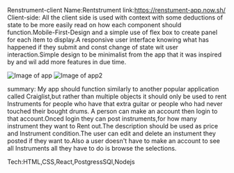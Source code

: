 Renstrument-client
Name:Rentstrument
link:https://renstument-app.now.sh/
Client-side:
All the client side is used with context with some deductions of state to be more easily read on how each component should function.Mobile-First-Design and a simple use of flex box to create panel for each item to display.A responsive user interface knowing what has happened if they submit and const change of state wit user interaction.Simple design to be minimalist from the app that it was inspired by and wil add more features in due time.

![Image of app](https://drive.google.com/file/d/19je9iMu2WdfnWNhY6ymWMr1WZ1kjaVlq/view?usp=sharing)
![Image of app2](https://drive.google.com/file/d/1uGNI4OzFQqtY7y7A0EA4_M_mNoCGYftc/view?usp=sharing)

summary:
My app should function similarly to another popular application called Craiglist,but rather than multiple objects it should only be used to rent Instruments for people who have that extra guitar or  people who had never touched their bought drums. 
A person can make an account then login to that account.Onced login they can post instruments,for how many instrument they want to Rent out.The description should be used as price and Instrument condition.The user can edit and delete an instument they posted if they want to.Also a user doesn't have to make an account to see all Instruments all they have to do is browse the selections.

Tech:HTML,CSS,React,PostgressSQl,Nodejs

